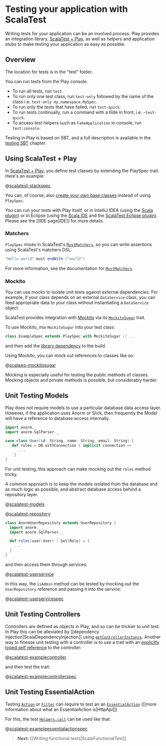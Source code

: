 <!--- Copyright (C) 2009-2013 Typesafe Inc. <http://www.typesafe.com> -->
# Testing your application with ScalaTest

Writing tests for your application can be an involved process. Play provides an integration library, [ScalaTest + Play](http://scalatest.org/plus/play), as well as helpers and application stubs to make testing your application as easy as possible.

## Overview

The location for tests is in the "test" folder.  <!-- There are two sample test files created in the test folder which can be used as templates. -->

You can run tests from the Play console.

* To run all tests, run `test`.
* To run only one test class, run `test-only` followed by the name of the class i.e. `test-only my.namespace.MySpec`.
* To run only the tests that have failed, run `test-quick`.
* To run tests continually, run a command with a tilde in front, i.e. `~test-quick`.
* To access test helpers such as `FakeApplication` in console, run `test:console`.

Testing in Play is based on SBT, and a full description is available in the [testing SBT](http://www.scala-sbt.org/0.13.0/docs/Detailed-Topics/Testing) chapter.

## Using ScalaTest + Play

In [ScalaTest + Play](http://scalatest.org/plus/play), you define test classes by extending the PlaySpec trait. Here's an example:

@[scalatest-stackspec](code/scalatest/StackSpec.scala)

You can, of course, also [create your own base classes](http://scalatest.org/user_guide/defining_base_classes) instead of using `PlaySpec`.

You can run your tests with Play itself, or in IntelliJ IDEA (using the [Scala plugin](http://blog.jetbrains.com/scala/)) or in Eclipse (using the [Scala IDE](http://scala-ide.org/) and the [ScalaTest Eclipse plugin](http://scalatest.org/user_guide/using_scalatest_with_eclipse)).  Please see the [[IDE page|IDE]] for more details.

### Matchers

`PlaySpec` mixes in ScalaTest's [`MustMatchers`](http://doc.scalatest.org/2.1.0/index.html#org.scalatest.MustMatchers), so you can write assertions using ScalaTest's matchers DSL:

```scala
"Hello world" must endWith ("world")
```

For more information, see the documentation for [`MustMatchers`](http://doc.scalatest.org/2.1.0/index.html#org.scalatest.MustMatchers).

### Mockito

You can use mocks to isolate unit tests against external dependencies.  For example, if your class depends on an external `DataService` class, you can feed appropriate data to your class without instantiating a `DataService` object.

ScalaTest provides integration with [Mockito](https://code.google.com/p/mockito/) via its [`MockitoSugar`](http://doc.scalatest.org/2.1.0/index.html#org.scalatest.mock.MockitoSugar) trait.

To use Mockito, mix `MockitoSugar` into your test class:

```scala
class ExampleSpec extends PlaySpec with MockitoSugar // ...
```

and then add the [library dependency](http://mvnrepository.com/artifact/org.mockito/mockito-core) to the build.

Using Mockito, you can mock out references to classes like so:

@[scalaws-mockitosugar](code/scalatest/ExampleMockitoSugarSpec.scala)

Mocking is especially useful for testing the public methods of classes.  Mocking objects and private methods is possible, but considerably harder.

## Unit Testing Models

Play does not require models to use a particular database data access layer.  However, if the application uses Anorm or Slick, then frequently the Model will have a reference to database access internally.

```scala
import anorm._
import anorm.SqlParser._

case class User(id: String, name: String, email: String) {
   def roles = DB.withConnection { implicit connection =>
      ...
    }
}
```

For unit testing, this approach can make mocking out the `roles` method tricky.

A common approach is to keep the models isolated from the database and as much logic as possible, and abstract database access behind a repository layer.

@[scalatest-models](code/models/User.scala)

@[scalatest-repository](code/services/UserRepository.scala)

```scala
class AnormUserRepository extends UserRepository {
  import anorm._
  import anorm.SqlParser._

  def roles(user:User) : Set[Role] = {
    ...
  }
}
```

and then access them through services:

@[scalatest-userservice](code/services/UserService.scala)

In this way, the `isAdmin` method can be tested by mocking out the `UserRepository` reference and passing it into the service:

@[scalatest-userservicespec](code/specs2/UserServiceSpec.scala)

## Unit Testing Controllers

Controllers are defined as objects in Play, and so can be trickier to unit test.  In Play this can be alleviated by [[dependency injection|ScalaDependencyInjection]] using [`getControllerInstance`](api/scala/index.html#play.api.GlobalSettings@getControllerInstance).  Another way to finesse unit testing with a controller is to use a trait with an [explicitly typed self reference](http://www.naildrivin5.com/scalatour/wiki_pages/ExplcitlyTypedSelfReferences) to the controller:

@[scalatest-examplecontroller](code/specs2/ExampleControllerSpec.scala)

and then test the trait:

@[scalatest-examplecontrollerspec](code/specs2/ExampleControllerSpec.scala)

## Unit Testing EssentialAction

Testing [`Action`](api/scala/index.html#play.api.mvc.Action) or [`Filter`](api/scala/index.html#play.api.mvc.Filter) can require to test an an [`EssentialAction`](api/scala/index.html#play.api.mvc.EssentialAction) ([[more information about what an EssentialAction is|HttpApi]])

For this, the test [`Helpers.call`](api/scala/index.html#play.api.test.Helpers@call) can be used like that:

@[scalatest-exampleessentialactionspec](code/specs2/ExampleEssentialActionSpec.scala)


> **Next:** [[Writing functional tests|ScalaFunctionalTest]]
